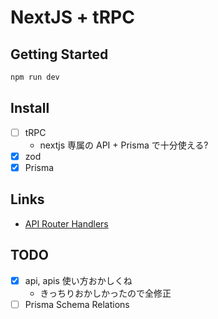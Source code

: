 # NextJS + tRPC

## Getting Started

```bash
npm run dev
```

## Install

- [ ] tRPC
  - nextjs 専属の API + Prisma で十分使える?
- [x] zod
- [x] Prisma

## Links

- [API Router Handlers](https://beta.nextjs.org/docs/routing/route-handlers)

## TODO

- [x] api, apis 使い方おかしくね
  - きっちりおかしかったので全修正
- [ ] Prisma Schema Relations
